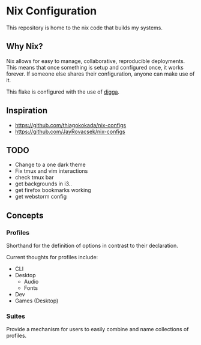 # Nix Configuration
This repository is home to the nix code that builds my systems.

## Why Nix?
Nix allows for easy to manage, collaborative, reproducible deployments. This means that once something is setup and configured once, it works forever. If someone else shares their configuration, anyone can make use of it.

This flake is configured with the use of [digga][digga].

## Inspiration

- https://github.com/thiagokokada/nix-configs
- https://github.com/JayRovacsek/nix-configs

## TODO

- Change to a one dark theme
- Fix tmux and vim interactions
- check tmux bar
- get backgrounds in i3..
- get firefox bookmarks working
- get webstorm config

## Concepts

### Profiles
Shorthand for the definition of options in contrast to their declaration.

Current thoughts for profiles include:
  - CLI
  - Desktop
    - Audio
    - Fonts
  - Dev
  - Games (Desktop)

### Suites
Provide a mechanism for users to easily combine and name collections of profiles.

[digga]: https://github.com/divnix/digga

